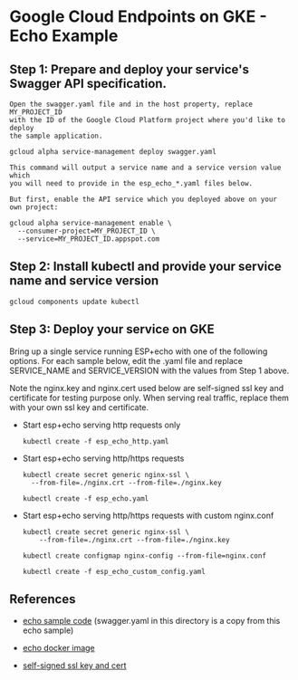 # Google Cloud Endpoints on GKE - Echo Example

## Step 1: Prepare and deploy your service's Swagger API specification.

    Open the swagger.yaml file and in the host property, replace MY_PROJECT_ID
    with the ID of the Google Cloud Platform project where you'd like to deploy
    the sample application.

    gcloud alpha service-management deploy swagger.yaml

    This command will output a service name and a service version value which
    you will need to provide in the esp_echo_*.yaml files below.

    But first, enable the API service which you deployed above on your
    own project:

    gcloud alpha service-management enable \
      --consumer-project=MY_PROJECT_ID \
      --service=MY_PROJECT_ID.appspot.com

## Step 2: Install kubectl and provide your service name and service version

    gcloud components update kubectl

## Step 3: Deploy your service on GKE

Bring up a single service running ESP+echo with one of the following
options. For each sample below, edit the .yaml file and replace SERVICE_NAME and
SERVICE_VERSION with the values from Step 1 above.

Note the nginx.key and nginx.cert used below are self-signed ssl key and
certificate for testing purpose only. When serving real traffic, replace
them with your own ssl key and certificate.

  * Start esp+echo serving http requests only

        kubectl create -f esp_echo_http.yaml

  * Start esp+echo serving http/https requests

        kubectl create secret generic nginx-ssl \
          --from-file=./nginx.crt --from-file=./nginx.key

        kubectl create -f esp_echo.yaml

  * Start esp+echo serving http/https requests with custom nginx.conf

        kubectl create secret generic nginx-ssl \
            --from-file=./nginx.crt --from-file=./nginx.key

        kubectl create configmap nginx-config --from-file=nginx.conf

        kubectl create -f esp_echo_custom_config.yaml

## References

  * [echo sample code](https://github.com/GoogleCloudPlatform/python-docs-samples/tree/master/managed_vms/endpoints)
    (swagger.yaml in this directory is a copy from this echo sample)

  * [echo docker image](https://github.com/GoogleCloudPlatform/python-docs-samples/blob/master/managed_vms/endpoints/Dockerfile.container-engine)

  * [self-signed ssl key and cert](https://github.com/kubernetes/kubernetes/tree/master/examples/https-nginx)
